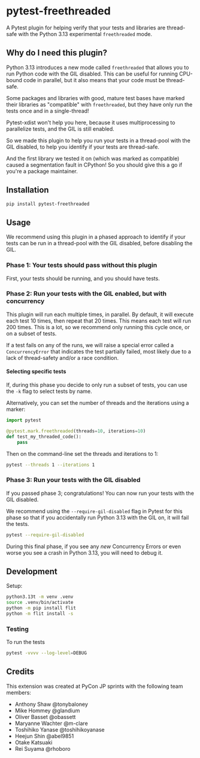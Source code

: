 # pytest-freethreaded

A Pytest plugin for helping verify that your tests and libraries are thread-safe with the Python 3.13 experimental `freethreaded` mode.

## Why do I need this plugin?

Python 3.13 introduces a new mode called `freethreaded` that allows you to run Python code with the GIL disabled. This can be useful for running CPU-bound code in parallel, but it also means that your code must be thread-safe.

Some packages and libraries with good, mature test bases have marked their libraries as "compatible" with `freethreaded`, but they have only run the tests once and in a single-thread!

Pytest-xdist won't help you here, because it uses multiprocessing to parallelize tests, and the GIL is still enabled.

So we made this plugin to help you run your tests in a thread-pool with the GIL disabled, to help you identify if your tests are thread-safe.

And the first library we tested it on (which was marked as compatible) caused a segmentation fault in CPython! So you should give this a go if you're a package maintainer. 

## Installation

```bash
pip install pytest-freethreaded
```

## Usage

We recommend using this plugin in a phased approach to identify if your tests can be run in a thread-pool with the GIL disabled, before disabling the GIL.

### Phase 1: Your tests should pass without this plugin

First, your tests should be running, and you should have tests.

### Phase 2: Run your tests with the GIL enabled, but with concurrency

This plugin will run each multiple times, in parallel. By default, it will execute each test 10 times, then repeat that 20 times. This means each test will run 200 times. This is a lot, so we recommend only running this cycle once, or on a subset of tests. 

If a test fails on any of the runs, we will raise a special error called a `ConcurrencyError` that indicates the test partially failed, most likely due to a lack of thread-safety and/or a race condition.

#### Selecting specific tests

If, during this phase you decide to only run a subset of tests, you can use the `-k` flag to select tests by name. 

Alternatively, you can set the number of threads and the iterations using a marker:

```python
import pytest

@pytest.mark.freethreaded(threads=10, iterations=10)
def test_my_threaded_code():
    pass
```

Then on the command-line set the threads and iterations to 1:

```bash
pytest --threads 1 --iterations 1
```

### Phase 3: Run your tests with the GIL disabled

If you passed phase 3; congratulations! You can now run your tests with the GIL disabled.

We recommend using the `--require-gil-disabled` flag in Pytest for this phase so that if you accidentally run Python 3.13 with the GIL on, it will fail the tests.

```bash
pytest --require-gil-disabled
```

During this final phase, if you see any _new_ Concurrency Errors or even worse you see a crash in Python 3.13, you will need to debug it. 

## Development

Setup: 

```bash
python3.13t -m venv .venv
source .venv/bin/activate
python -m pip install flit
python -m flit install -s
```

### Testing

To run the tests

```bash
pytest -vvvv --log-level=DEBUG
```

## Credits

This extension was created at PyCon JP sprints with the following team members:

- Anthony Shaw @tonybaloney
- Mike Hommey @glandium
- Oliver Basset @obassett
- Maryanne Wachter @m-clare
- Toshihiko Yanase @toshihikoyanase
- Heejun Shin @abel9851
- Otake Katsuaki
- Rei Suyama @rhoboro

